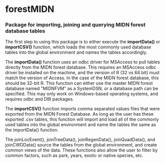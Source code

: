 # forestMIDN

<h3>Package for importing, joining and querying MIDN forest database tables</h3>

The first step to using this package is to either execute the <b> importData() </b> or <b>importCSV()</b> function, which loads the most commonly used database tables into the global environment and names the tables accordingly. 

The <b>importData()</b> function uses an odbc driver for MSAccess to pull tables directly from the MIDN forest database. This requires an MSAccess odbc driver be installed on the machine, and the version of R (32 vs 64 bit) must match the version of Access. In the case of the MIDN forest database, this should be 32-bit R. This function can either use the master MIDN forest database named "MIDNFVM" as a SystemDSN, or a database path can be specified. This may only work on Windows-based operating systems, and requires odbc and DBI packages. 

The <b>importCSV()</b> function imports comma separated values files that were exported from the MIDN Forest Database. As long as the user has these exported .csv tables, this function will import and load all of the commonly used tables into the global environment and name the tables the same as the importData() function. 

The joinLocEvent(), joinTreeData(), joinRegenData(), joinQuadData(), and joinCWDData() source the tables from the global environment, and create common views of the data. These functions also allow the user to filter by common factors, such as park, years, exotic or native species, etc.
